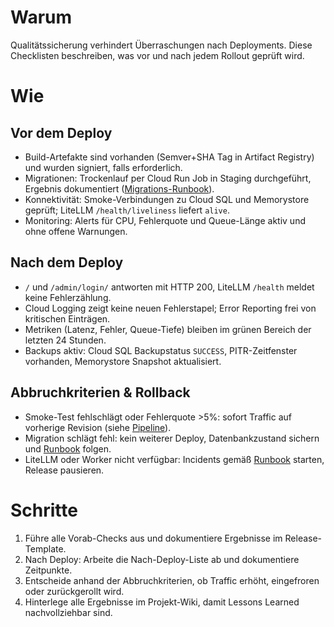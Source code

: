 # Warum
Qualitätssicherung verhindert Überraschungen nach Deployments. Diese Checklisten beschreiben, was vor und nach jedem Rollout geprüft wird.

# Wie
## Vor dem Deploy
- Build-Artefakte sind vorhanden (Semver+SHA Tag in Artifact Registry) und wurden signiert, falls erforderlich.
- Migrationen: Trockenlauf per Cloud Run Job in Staging durchgeführt, Ergebnis dokumentiert ([Migrations-Runbook](../runbooks/migrations.md)).
- Konnektivität: Smoke-Verbindungen zu Cloud SQL und Memorystore geprüft; LiteLLM `/health/liveliness` liefert `alive`.
- Monitoring: Alerts für CPU, Fehlerquote und Queue-Länge aktiv und ohne offene Warnungen.

## Nach dem Deploy
- `/` und `/admin/login/` antworten mit HTTP 200, LiteLLM `/health` meldet keine Fehlerzählung.
- Cloud Logging zeigt keine neuen Fehlerstapel; Error Reporting frei von kritischen Einträgen.
- Metriken (Latenz, Fehler, Queue-Tiefe) bleiben im grünen Bereich der letzten 24 Stunden.
- Backups aktiv: Cloud SQL Backupstatus `SUCCESS`, PITR-Zeitfenster vorhanden, Memorystore Snapshot aktualisiert.

## Abbruchkriterien & Rollback
- Smoke-Test fehlschlägt oder Fehlerquote >5%: sofort Traffic auf vorherige Revision (siehe [Pipeline](../cicd/pipeline.md)).
- Migration schlägt fehl: kein weiterer Deploy, Datenbankzustand sichern und [Runbook](../runbooks/migrations.md) folgen.
- LiteLLM oder Worker nicht verfügbar: Incidents gemäß [Runbook](../runbooks/incidents.md) starten, Release pausieren.

# Schritte
1. Führe alle Vorab-Checks aus und dokumentiere Ergebnisse im Release-Template.
2. Nach Deploy: Arbeite die Nach-Deploy-Liste ab und dokumentiere Zeitpunkte.
3. Entscheide anhand der Abbruchkriterien, ob Traffic erhöht, eingefroren oder zurückgerollt wird.
4. Hinterlege alle Ergebnisse im Projekt-Wiki, damit Lessons Learned nachvollziehbar sind.

